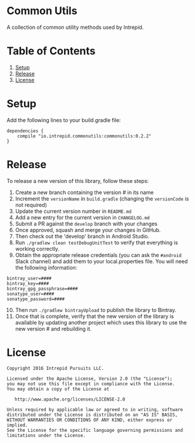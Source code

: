 # Common Utils
A collection of common utility methods used by Intrepid.

# Table of Contents
1. [Setup](#setup)
2. [Release](#release)
3. [License](#license)

# Setup
Add the following lines to your build.gradle file:
```
dependencies {
    compile "io.intrepid.commonutils:commonutils:0.2.2"
}
```

# Release
To release a new version of this library, follow these steps:
1. Create a new branch containing the version # in its name
2. Increment the `versionName` in `build.gradle` (changing the `versionCode` is not required)
3. Update the current version number in `README.md`
4. Add a new entry for the current version in `CHANGELOG.md`
5. Submit a PR against the `develop` branch with your changes
6. Once approved, squash and merge your changes in GitHub.
7. Then check out the 'develop' branch in Android Studio.
8. Run `./gradlew clean testDebugUnitTest` to verify that everything is working correctly.
9. Obtain the appropriate release credentials (you can ask the `#android` Slack channel) and add them to your local.properties file.
You will need the following information:
```
bintray_user=####
bintray_key=####
bintray_gpg_passphrase=####
sonatype_user=####
sonatype_password=####
```
10. Then run `./gradlew bintrayUpload` to publish the library to Bintray.
11. Once that is complete, verify that the new version of the library is available by updating another project which uses this library to use the new version # and rebuilding it.

# License
```
Copyright 2016 Intrepid Pursuits LLC.

Licensed under the Apache License, Version 2.0 (the "License");
you may not use this file except in compliance with the License.
You may obtain a copy of the License at

   http://www.apache.org/licenses/LICENSE-2.0

Unless required by applicable law or agreed to in writing, software
distributed under the License is distributed on an "AS IS" BASIS,
WITHOUT WARRANTIES OR CONDITIONS OF ANY KIND, either express or implied.
See the License for the specific language governing permissions and
limitations under the License.
```
